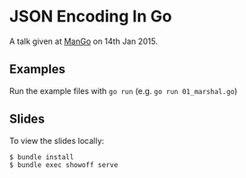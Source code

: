 JSON Encoding In Go
===================

A talk given at [ManGo](http://mango.computer) on 14th Jan 2015.

Examples
--------

Run the example files with `go run` (e.g. `go run 01_marshal.go`)

Slides
------

To view the slides locally:

```
$ bundle install
$ bundle exec showoff serve
```
